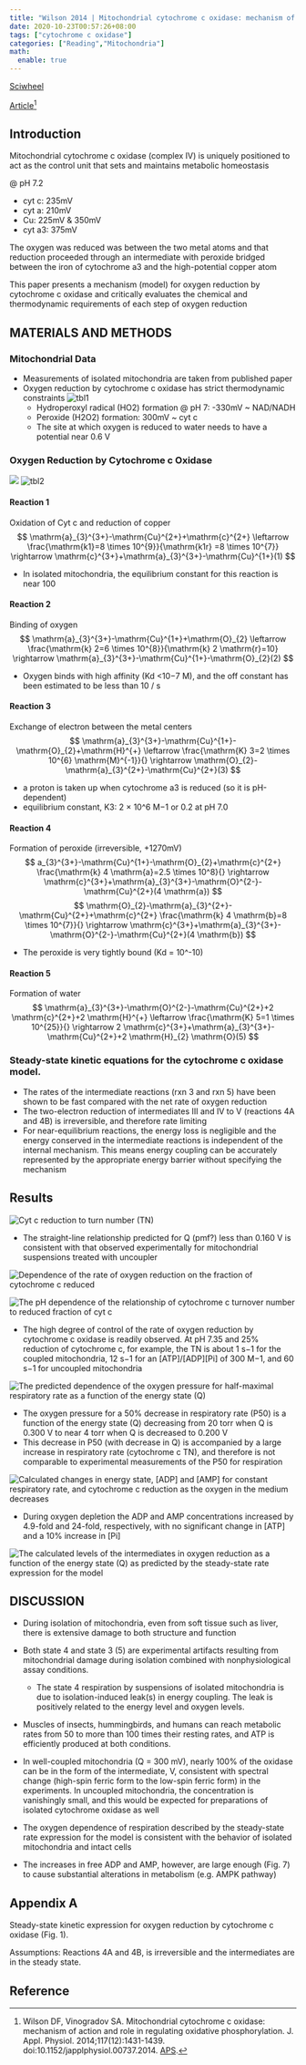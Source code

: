 ```yaml
---
title: "Wilson 2014 | Mitochondrial cytochrome c oxidase: mechanism of action and role in regulating oxidative phosphorylation"
date: 2020-10-23T00:57:26+08:00
tags: ["cytochrome c oxidase"]
categories: ["Reading","Mitochondria"]
math:
  enable: true
---
```



[Sciwheel](https://sciwheel.com/work/#/items/6806138)

[Article](https://journals.physiology.org/doi/full/10.1152/japplphysiol.00737.2014)[^Wilson2014]

<!--more-->

## Introduction
Mitochondrial cytochrome c oxidase (complex IV) is uniquely positioned to act as the control unit that sets and maintains metabolic homeostasis

@ pH 7.2

* cyt c: 235mV
* cyt a: 210mV
* Cu: 225mV & 350mV
* cyt a3: 375mV

The oxygen was reduced was between the two metal atoms and that reduction proceeded through an intermediate with peroxide bridged between the iron of cytochrome a3 and the high-potential copper atom

This paper presents a mechanism (model) for oxygen reduction by cytochrome c oxidase and critically evaluates the chemical and thermodynamic requirements of each step of oxygen reduction

## MATERIALS AND METHODS
### Mitochondrial Data
* Measurements of isolated mitochondria are taken from published paper
* Oxygen reduction by cytochrome c oxidase has strict thermodynamic constraints
![tbl1](https://user-images.githubusercontent.com/40054455/86725975-bbe39580-c05c-11ea-9777-73f8d694e225.png)
    * Hydroperoxyl radical (HO2) formation @ pH 7: -330mV ~ NAD/NADH
    * Peroxide (H2O2) formation: 300mV  ~ cyt c
    * The site at which oxygen is reduced to water needs to have a potential near 0.6 V
### Oxygen Reduction by Cytochrome c Oxidase
![](https://www.physiology.org/na101/home/literatum/publisher/physio/journals/content/jappl/2014/jappl.2014.117.issue-12/japplphysiol.00737.2014/production/images/medium/zdg0231412540001.jpeg)
![tbl2](https://user-images.githubusercontent.com/40054455/86725981-bdad5900-c05c-11ea-9ea3-5b08659ddb17.png)

#### Reaction 1
Oxidation of Cyt c and reduction of copper
$$
\mathrm{a}_{3}^{3+}-\mathrm{Cu}^{2+}+\mathrm{c}^{2+} \leftarrow \frac{\mathrm{k1}=8 \times 10^{9}}{\mathrm{k1r} =8 \times 10^{7}} \rightarrow \mathrm{c}^{3+}+\mathrm{a}_{3}^{3+}-\mathrm{Cu}^{1+}(1)
$$
* In isolated mitochondria, the equilibrium constant for this reaction is near 100
#### Reaction 2
Binding of oxygen
$$
\mathrm{a}_{3}^{3+}-\mathrm{Cu}^{1+}+\mathrm{O}_{2} \leftarrow \frac{\mathrm{k} 2=6 \times 10^{8}}{\mathrm{k} 2 \mathrm{r}=10} \rightarrow \mathrm{a}_{3}^{3+}-\mathrm{Cu}^{1+}-\mathrm{O}_{2}(2)
$$
* Oxygen binds with high affinity (Kd <10−7 M), and the off constant has been estimated to be less than 10 / s

#### Reaction 3
Exchange of electron between the metal centers
$$
\mathrm{a}_{3}^{3+}-\mathrm{Cu}^{1+}-\mathrm{O}_{2}+\mathrm{H}^{+} \leftarrow \frac{\mathrm{K} 3=2 \times 10^{6} \mathrm{M}^{-1}}{} \rightarrow \mathrm{O}_{2}-\mathrm{a}_{3}^{2+}-\mathrm{Cu}^{2+}(3)
 $$
* a proton is taken up when cytochrome a3 is reduced (so it is pH-dependent)
* equilibrium constant, K3: 2 × 10^6 M−1 or 0.2 at pH 7.0

#### Reaction 4
Formation of peroxide (irreversible, +1270mV)
$$
a_{3}^{3+}-\mathrm{Cu}^{1+}-\mathrm{O}_{2}+\mathrm{c}^{2+} \frac{\mathrm{k} 4 \mathrm{a}=2.5 \times 10^8}{} \rightarrow \mathrm{c}^{3+}+\mathrm{a}_{3}^{3+}-\mathrm{O}^{2-}-\mathrm{Cu}^{2+}(4 \mathrm{a})
$$
$$
\mathrm{O}_{2}-\mathrm{a}_{3}^{2+}-\mathrm{Cu}^{2+}+\mathrm{c}^{2+} \frac{\mathrm{k} 4 \mathrm{b}=8 \times 10^{7}}{} \rightarrow \mathrm{c}^{3+}+\mathrm{a}_{3}^{3+}-\mathrm{O}^{2-}-\mathrm{Cu}^{2+}(4 \mathrm{b})
$$
* The peroxide is very tightly bound (Kd = 10^-10)

#### Reaction 5
Formation of water
$$
\mathrm{a}_{3}^{3+}-\mathrm{O}^{2-}-\mathrm{Cu}^{2+}+2 \mathrm{c}^{2+}+2 \mathrm{H}^{+} \leftarrow \frac{\mathrm{K} 5=1 \times 10^{25}}{} \rightarrow 2 \mathrm{c}^{3+}+\mathrm{a}_{3}^{3+}-\mathrm{Cu}^{2+}+2 \mathrm{H}_{2} \mathrm{O}(5)
$$

### Steady-state kinetic equations for the cytochrome c oxidase model.
* The rates of the intermediate reactions (rxn 3 and rxn 5) have been shown to be fast compared with the net rate of oxygen reduction
* The two-electron reduction of intermediates III and IV to V (reactions 4A and 4B) is irreversible, and therefore rate limiting
* For near-equilibrium reactions, the energy loss is negligible and the energy conserved in the intermediate reactions is independent of the internal mechanism. This means energy coupling can be accurately represented by the appropriate energy barrier without specifying the mechanism

## Results
![](https://www.physiology.org/na101/home/literatum/publisher/physio/journals/content/jappl/2014/jappl.2014.117.issue-12/japplphysiol.00737.2014/production/images/medium/zdg0231412540002.jpeg "Cyt c reduction to turn number (TN)")
* The straight-line relationship predicted for Q (pmf?) less than 0.160 V is consistent with that observed experimentally for mitochondrial suspensions treated with uncoupler

![](https://www.physiology.org/na101/home/literatum/publisher/physio/journals/content/jappl/2014/jappl.2014.117.issue-12/japplphysiol.00737.2014/production/images/medium/zdg0231412540003.jpeg "Dependence of the rate of oxygen reduction on the fraction of cytochrome c reduced")

![](https://www.physiology.org/na101/home/literatum/publisher/physio/journals/content/jappl/2014/jappl.2014.117.issue-12/japplphysiol.00737.2014/production/images/medium/zdg0231412540004.jpeg "The pH dependence of the relationship of cytochrome c turnover number to reduced fraction of cyt c")

* The high degree of control of the rate of oxygen reduction by cytochrome c oxidase is readily observed. At pH 7.35 and 25% reduction of cytochrome c, for example, the TN is about 1 s−1 for the coupled mitochondria, 12 s−1 for an [ATP]/[ADP][Pi] of 300 M−1, and 60 s−1 for uncoupled mitochondria


![](https://www.physiology.org/na101/home/literatum/publisher/physio/journals/content/jappl/2014/jappl.2014.117.issue-12/japplphysiol.00737.2014/production/images/medium/zdg0231412540006.jpeg "The predicted dependence of the oxygen pressure for half-maximal respiratory rate as a function of the energy state (Q)")
* The oxygen pressure for a 50% decrease in respiratory rate (P50) is a function of the energy state (Q) decreasing from 20 torr when Q is 0.300 V to near 4 torr when Q is decreased to 0.200 V
* This decrease in P50 (with decrease in Q) is accompanied by a large increase in respiratory rate (cytochrome c TN), and therefore is not comparable to experimental measurements of the P50 for respiration

![](https://www.physiology.org/na101/home/literatum/publisher/physio/journals/content/jappl/2014/jappl.2014.117.issue-12/japplphysiol.00737.2014/production/images/medium/zdg0231412540007.jpeg "Calculated changes in energy state, [ADP] and [AMP] for constant respiratory rate, and cytochrome c reduction as the oxygen in the medium decreases")
* During oxygen depletion the ADP and AMP concentrations increased by 4.9-fold and 24-fold, respectively, with no significant change in [ATP] and a 10% increase in [Pi]

![](https://www.physiology.org/na101/home/literatum/publisher/physio/journals/content/jappl/2014/jappl.2014.117.issue-12/japplphysiol.00737.2014/production/images/medium/zdg0231412540008.jpeg "The calculated levels of the intermediates in oxygen reduction as a function of the energy state (Q) as predicted by the steady-state rate expression for the model")

## DISCUSSION
* During isolation of mitochondria, even from soft tissue such as liver, there is extensive damage to both structure and function
* Both state 4 and state 3 (5) are experimental artifacts resulting from mitochondrial damage during isolation combined with nonphysiological assay conditions.
    * The state 4 respiration by suspensions of isolated mitochondria is due to isolation-induced leak(s) in energy coupling. The leak is positively related to the energy level and oxygen levels.
* Muscles of insects, hummingbirds, and humans can reach metabolic rates from 50 to more than 100 times their resting rates, and ATP is efficiently produced at both conditions.
* In well-coupled mitochondria (Q = 300 mV), nearly 100% of the oxidase can be in the form of the intermediate, V, consistent with spectral change (high-spin ferric form to the low-spin ferric form) in the experiments. In uncoupled mitochondria, the concentration is vanishingly small, and this would be expected for preparations of isolated cytochrome oxidase as well

* The oxygen dependence of respiration described by the steady-state rate expression for the model is consistent with the behavior of isolated mitochondria and intact cells

* The increases in free ADP and AMP, however, are large enough (Fig. 7) to cause substantial alterations in metabolism (e.g. AMPK pathway)

## Appendix A
Steady-state kinetic expression for oxygen reduction by cytochrome c oxidase (Fig. 1).

Assumptions: Reactions 4A and 4B, is irreversible and the intermediates are in the steady state.

## Reference
[^Wilson2014]: Wilson DF, Vinogradov SA. Mitochondrial cytochrome c oxidase: mechanism of action and role in regulating oxidative phosphorylation. J. Appl. Physiol. 2014;117(12):1431-1439. doi:10.1152/japplphysiol.00737.2014. [APS](https://www.physiology.org/doi/full/10.1152/japplphysiol.00737.2014).
